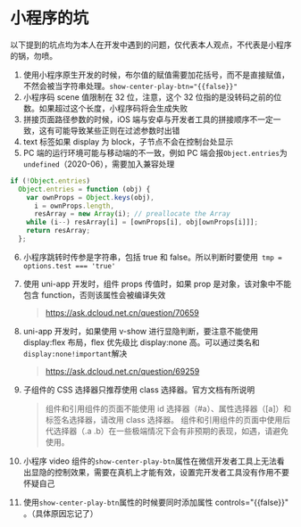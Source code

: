 # 小程序的坑

以下提到的坑点均为本人在开发中遇到的问题，仅代表本人观点，不代表是小程序的锅，勿喷。

1. 使用小程序原生开发的时候，布尔值的赋值需要加花括号，而不是直接赋值，不然会被当字符串处理。`show-center-play-btn="{{false}}"`
2. 小程序码 scene 值限制在 32 位，注意，这个 32 位指的是没转码之前的位数。如果超过这个长度，小程序码将会生成失败
3. 拼接页面路径参数的时候，iOS 端与安卓与开发者工具的拼接顺序不一定一致，这有可能导致某些正则在过滤参数时出错
4. text 标签如果 display 为 block，子节点不会在控制台处显示
5. PC 端的运行环境可能与移动端的不一致，例如 PC 端会报`Object.entries`为`undefined`（2020-06），需要加入兼容处理

```js
if (!Object.entries)
  Object.entries = function (obj) {
    var ownProps = Object.keys(obj),
      i = ownProps.length,
      resArray = new Array(i); // preallocate the Array
    while (i--) resArray[i] = [ownProps[i], obj[ownProps[i]]];
    return resArray;
  };
```

6. 小程序跳转时传参是字符串，包括 true 和 false。所以判断时要使用` tmp = options.test === 'true'`
7. 使用 uni-app 开发时，组件 props 传值时，如果 prop 是对象，该对象中不能包含 function，否则该属性会被编译失效
   > https://ask.dcloud.net.cn/question/70659
8. uni-app 开发时，如果使用 v-show 进行显隐判断，要注意不能使用 display:flex 布局，flex 优先级比 display:none 高。可以通过类名和`display:none!important`解决
   > https://ask.dcloud.net.cn/question/69259
9. 子组件的 CSS 选择器只推荐使用 class 选择器。官方文档有所说明

   > 组件和引用组件的页面不能使用 id 选择器（#a）、属性选择器（[a]）和标签名选择器，请改用 class 选择器。
   > 组件和引用组件的页面中使用后代选择器（.a .b）在一些极端情况下会有非预期的表现，如遇，请避免使用。

10. 小程序 video 组件的`show-center-play-btn`属性在微信开发者工具上无法看出显隐的控制效果，需要在真机上才能有效，设置完开发者工具没有作用不要怀疑自己
11. 使用`show-center-play-btn`属性的时候要同时添加属性 controls="{{false}}" 。（具体原因忘记了）
